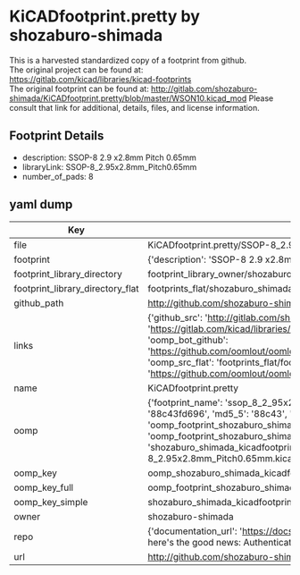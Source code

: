 # KiCADfootprint.pretty by shozaburo-shimada  
This is a harvested standardized copy of a footprint from github.  
The original project can be found at:  
https://gitlab.com/kicad/libraries/kicad-footprints  
The original footprint can be found at:
http://gitlab.com/shozaburo-shimada/KiCADfootprint.pretty/blob/master/WSON10.kicad_mod
Please consult that link for additional, details, files, and license information.  
## Footprint Details
* description: SSOP-8 2.9 x2.8mm Pitch 0.65mm  
* libraryLink: SSOP-8_2.95x2.8mm_Pitch0.65mm  
* number_of_pads: 8  
## yaml dump  
| Key | Value |  
| --- | --- |  
| file | KiCADfootprint.pretty/SSOP-8_2.95x2.8mm_Pitch0.65mm.kicad_mod |  
| footprint | {'description': 'SSOP-8 2.9 x2.8mm Pitch 0.65mm', 'libraryLink': 'SSOP-8_2.95x2.8mm_Pitch0.65mm', 'number_of_pads': 8} |  
| footprint_library_directory | footprint_library_owner/shozaburo-shimada_KiCADfootprint.pretty |  
| footprint_library_directory_flat | footprints_flat/shozaburo_shimada_kicadfootprint_ssop_8_2_95x2_8mm_pitch0_65mm/working |  
| github_path | http://github.com/shozaburo-shimada/KiCADfootprint.pretty/blob/master/SSOP-8_2.95x2.8mm_Pitch0.65mm.kicad_mod |  
| links | {'github_src': 'http://gitlab.com/shozaburo-shimada/KiCADfootprint.pretty/blob/master/WSON10.kicad_mod', 'github_src_repo': 'https://gitlab.com/kicad/libraries/kicad-footprints', 'oomp_bot': 'footprints/shozaburo_shimada_kicadfootprint_ssop_8_2_95x2_8mm_pitch0_65mm/working', 'oomp_bot_github': 'https://github.com/oomlout/oomlout_oomp_footprint_bot/tree/main/footprints/shozaburo_shimada_kicadfootprint_ssop_8_2_95x2_8mm_pitch0_65mm/working', 'oomp_src_flat': 'footprints_flat/footprints_flat/shozaburo_shimada_kicadfootprint_ssop_8_2_95x2_8mm_pitch0_65mm/working', 'oomp_src_flat_github': 'https://github.com/oomlout/oomlout_oomp_footprint_src/tree/main/footprints_flat/shozaburo_shimada_kicadfootprint_ssop_8_2_95x2_8mm_pitch0_65mm/working'} |  
| name | KiCADfootprint.pretty |  
| oomp | {'footprint_name': 'ssop_8_2_95x2_8mm_pitch0_65mm', 'library_name': 'kicadfootprint', 'md5': '88c43fd69640c5267f79784e1639b312', 'md5_10': '88c43fd696', 'md5_5': '88c43', 'md5_6': '88c43f', 'oomp_key': 'oomp_shozaburo_shimada_kicadfootprint_ssop_8_2_95x2_8mm_pitch0_65mm', 'oomp_key_extra': 'oomp_footprint_shozaburo_shimada_kicadfootprint_ssop_8_2_95x2_8mm_pitch0_65mm', 'oomp_key_full': 'oomp_footprint_shozaburo_shimada_kicadfootprint_ssop_8_2_95x2_8mm_pitch0_65mm_88c43f', 'oomp_key_simple': 'shozaburo_shimada_kicadfootprint_ssop_8_2_95x2_8mm_pitch0_65mm', 'original_filename': 'KiCADfootprint.pretty/SSOP-8_2.95x2.8mm_Pitch0.65mm.kicad_mod', 'owner_name': 'shozaburo_shimada'} |  
| oomp_key | oomp_shozaburo_shimada_kicadfootprint_ssop_8_2_95x2_8mm_pitch0_65mm |  
| oomp_key_full | oomp_footprint_shozaburo_shimada_kicadfootprint_ssop_8_2_95x2_8mm_pitch0_65mm |  
| oomp_key_simple | shozaburo_shimada_kicadfootprint_ssop_8_2_95x2_8mm_pitch0_65mm |  
| owner | shozaburo-shimada |  
| repo | {'documentation_url': 'https://docs.github.com/rest/overview/resources-in-the-rest-api#rate-limiting', 'message': "API rate limit exceeded for 84.66.173.59. (But here's the good news: Authenticated requests get a higher rate limit. Check out the documentation for more details.)"} |  
| url | http://github.com/shozaburo-shimada/KiCADfootprint.pretty |  


